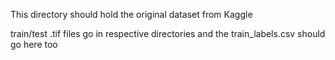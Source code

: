 This directory should hold the original dataset from Kaggle

train/test .tif files go in respective directories and
the train_labels.csv should go here too
